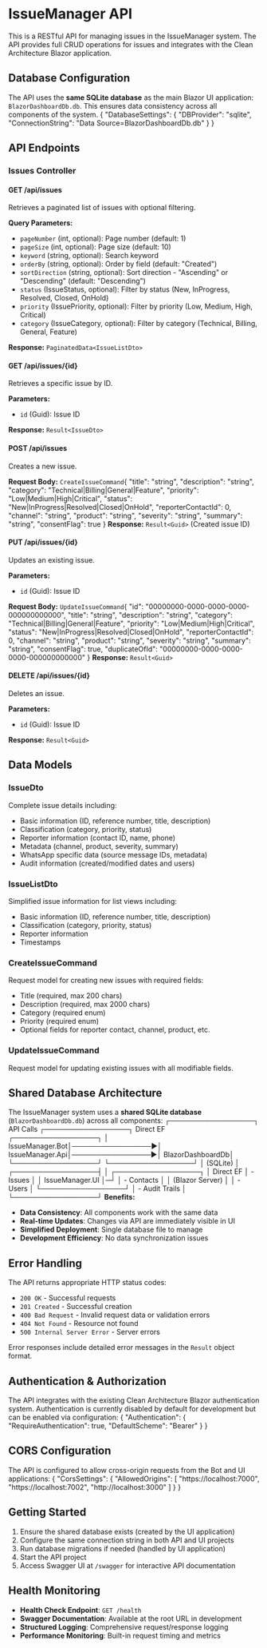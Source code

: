 ﻿# IssueManager API

This is a RESTful API for managing issues in the IssueManager system. The API provides full CRUD operations for issues and integrates with the Clean Architecture Blazor application.

## Database Configuration

The API uses the **same SQLite database** as the main Blazor UI application: `BlazorDashboardDb.db`. This ensures data consistency across all components of the system.
{
  "DatabaseSettings": {
    "DBProvider": "sqlite",
    "ConnectionString": "Data Source=BlazorDashboardDb.db"
  }
}
## API Endpoints

### Issues Controller

#### GET /api/issues
Retrieves a paginated list of issues with optional filtering.

**Query Parameters:**
- `pageNumber` (int, optional): Page number (default: 1)
- `pageSize` (int, optional): Page size (default: 10) 
- `keyword` (string, optional): Search keyword
- `orderBy` (string, optional): Order by field (default: "Created")
- `sortDirection` (string, optional): Sort direction - "Ascending" or "Descending" (default: "Descending")
- `status` (IssueStatus, optional): Filter by status (New, InProgress, Resolved, Closed, OnHold)
- `priority` (IssuePriority, optional): Filter by priority (Low, Medium, High, Critical)
- `category` (IssueCategory, optional): Filter by category (Technical, Billing, General, Feature)

**Response:** `PaginatedData<IssueListDto>`

#### GET /api/issues/{id}
Retrieves a specific issue by ID.

**Parameters:**
- `id` (Guid): Issue ID

**Response:** `Result<IssueDto>`

#### POST /api/issues
Creates a new issue.

**Request Body:** `CreateIssueCommand`{
  "title": "string",
  "description": "string", 
  "category": "Technical|Billing|General|Feature",
  "priority": "Low|Medium|High|Critical",
  "status": "New|InProgress|Resolved|Closed|OnHold",
  "reporterContactId": 0,
  "channel": "string",
  "product": "string",
  "severity": "string", 
  "summary": "string",
  "consentFlag": true
}
**Response:** `Result<Guid>` (Created issue ID)

#### PUT /api/issues/{id}
Updates an existing issue.

**Parameters:**
- `id` (Guid): Issue ID

**Request Body:** `UpdateIssueCommand`{
  "id": "00000000-0000-0000-0000-000000000000",
  "title": "string",
  "description": "string",
  "category": "Technical|Billing|General|Feature", 
  "priority": "Low|Medium|High|Critical",
  "status": "New|InProgress|Resolved|Closed|OnHold",
  "reporterContactId": 0,
  "channel": "string",
  "product": "string",
  "severity": "string",
  "summary": "string", 
  "consentFlag": true,
  "duplicateOfId": "00000000-0000-0000-0000-000000000000"
}
**Response:** `Result<Guid>`

#### DELETE /api/issues/{id}
Deletes an issue.

**Parameters:**
- `id` (Guid): Issue ID

**Response:** `Result<Guid>`

## Data Models

### IssueDto
Complete issue details including:
- Basic information (ID, reference number, title, description)
- Classification (category, priority, status)
- Reporter information (contact ID, name, phone)
- Metadata (channel, product, severity, summary)
- WhatsApp specific data (source message IDs, metadata)
- Audit information (created/modified dates and users)

### IssueListDto  
Simplified issue information for list views including:
- Basic information (ID, reference number, title, description)
- Classification (category, priority, status)
- Reporter information
- Timestamps

### CreateIssueCommand
Request model for creating new issues with required fields:
- Title (required, max 200 chars)
- Description (required, max 2000 chars)  
- Category (required enum)
- Priority (required enum)
- Optional fields for reporter contact, channel, product, etc.

### UpdateIssueCommand
Request model for updating existing issues with all modifiable fields.

## Shared Database Architecture

The IssueManager system uses a **shared SQLite database** (`BlazorDashboardDb.db`) across all components:
┌─────────────────┐    API Calls    ┌─────────────────┐    Direct EF    ┌─────────────────┐
│ IssueManager.Bot│────────────────►│ IssueManager.Api│────────────────►│ BlazorDashboardDb│
└─────────────────┘                 └─────────────────┘                 │    (SQLite)     │
                                                        ┌─────────────────┤                 │
                                    ┌─────────────────┐ │  Direct EF      │ - Issues        │
                                    │ IssueManager.UI │─┘                 │ - Contacts      │
                                    │ (Blazor Server) │                   │ - Users         │
                                    └─────────────────┘                   │ - Audit Trails  │
                                                                         └─────────────────┘
**Benefits:**
- **Data Consistency**: All components work with the same data
- **Real-time Updates**: Changes via API are immediately visible in UI
- **Simplified Deployment**: Single database file to manage
- **Development Efficiency**: No data synchronization issues

## Error Handling

The API returns appropriate HTTP status codes:
- `200 OK` - Successful requests
- `201 Created` - Successful creation
- `400 Bad Request` - Invalid request data or validation errors
- `404 Not Found` - Resource not found
- `500 Internal Server Error` - Server errors

Error responses include detailed error messages in the `Result` object format.

## Authentication & Authorization

The API integrates with the existing Clean Architecture Blazor authentication system. Authentication is currently disabled by default for development but can be enabled via configuration:
{
  "Authentication": {
    "RequireAuthentication": true,
    "DefaultScheme": "Bearer"
  }
}
## CORS Configuration

The API is configured to allow cross-origin requests from the Bot and UI applications:
{
  "CorsSettings": {
    "AllowedOrigins": [
      "https://localhost:7000",
      "https://localhost:7002", 
      "http://localhost:3000"
    ]
  }
}
## Getting Started

1. Ensure the shared database exists (created by the UI application)
2. Configure the same connection string in both API and UI projects
3. Run database migrations if needed (handled by UI application)
4. Start the API project
5. Access Swagger UI at `/swagger` for interactive API documentation

## Health Monitoring

- **Health Check Endpoint**: `GET /health`
- **Swagger Documentation**: Available at the root URL in development
- **Structured Logging**: Comprehensive request/response logging
- **Performance Monitoring**: Built-in request timing and metrics